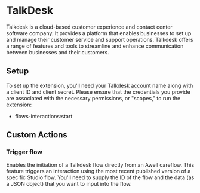 # TalkDesk

Talkdesk is a cloud-based customer experience and contact center software company. It provides a platform that enables businesses to set up and manage their customer service and support operations. Talkdesk offers a range of features and tools to streamline and enhance communication between businesses and their customers.

## Setup

To set up the extension, you'll need your Talkdesk account name along with a client ID and client secret. Please ensure that the credentials you provide are associated with the necessary permissions, or "scopes," to run the extension:

- flows-interactions:start

## Custom Actions

### Trigger flow

Enables the initiation of a Talkdesk flow directly from an Awell careflow. This feature triggers an interaction using the most recent published version of a specific Studio flow. You'll need to supply the ID of the flow and the data (as a JSON object) that you want to input into the flow.
